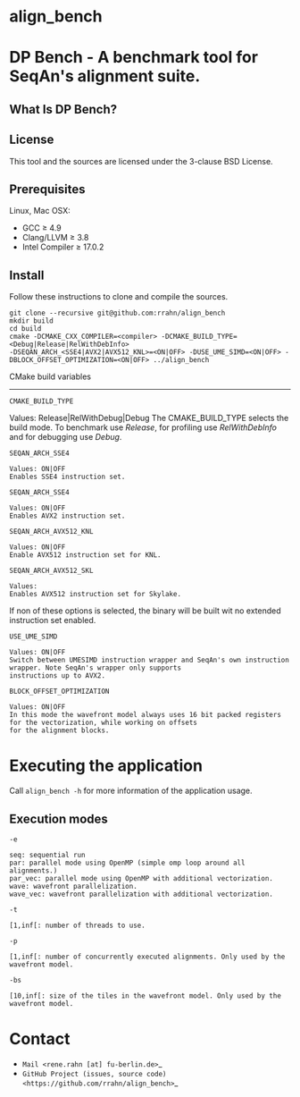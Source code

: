 # align_bench

DP Bench - A benchmark tool for SeqAn's alignment suite.
========================================================

What Is DP Bench?
-----------------


License
-------

This tool and the sources are licensed under the 3-clause BSD License.

Prerequisites
-------------

Linux, Mac OSX:
  * GCC ≥ 4.9
  * Clang/LLVM ≥ 3.8
  * Intel Compiler ≥ 17.0.2

Install
-------

Follow these instructions to clone and compile the sources.

```
git clone --recursive git@github.com:rrahn/align_bench
mkdir build
cd build
cmake -DCMAKE_CXX_COMPILER=<compiler> -DCMAKE_BUILD_TYPE=<Debug|Release|RelWithDebInfo>
-DSEQAN_ARCH_<SSE4|AVX2|AVX512_KNL>=<ON|OFF> -DUSE_UME_SIMD=<ON|OFF> -DBLOCK_OFFSET_OPTIMIZATION=<ON|OFF> ../align_bench
```

CMake build variables
_____________________

``CMAKE_BUILD_TYPE``

  Values: Release|RelWithDebug|Debug
  The CMAKE_BUILD_TYPE selects the build mode. To benchmark use _Release_, for profiling use _RelWithDebInfo_ and for debugging use _Debug_.

``SEQAN_ARCH_SSE4``

    Values: ON|OFF
    Enables SSE4 instruction set.

``SEQAN_ARCH_SSE4``

    Values: ON|OFF
    Enables AVX2 instruction set.

``SEQAN_ARCH_AVX512_KNL`` 

    Values: ON|OFF
    Enable AVX512 instruction set for KNL.

``SEQAN_ARCH_AVX512_SKL`` 
    
    Values: 
    Enables AVX512 instruction set for Skylake.

If non of these options is selected, the binary will be built wit no extended instruction set enabled.

``USE_UME_SIMD``
    
    Values: ON|OFF
    Switch between UMESIMD instruction wrapper and SeqAn's own instruction wrapper. Note SeqAn's wrapper only supports
    instructions up to AVX2.

``BLOCK_OFFSET_OPTIMIZATION``
    
    Values: ON|OFF
    In this mode the wavefront model always uses 16 bit packed registers for the vectorization, while working on offsets
    for the alignment blocks.

Executing the application
=========================

Call ```align_bench -h``` for more information of the application usage.

Execution modes 
---------------

``-e``
    
    seq: sequential run
    par: parallel mode using OpenMP (simple omp loop around all alignments.)
    par_vec: parallel mode using OpenMP with additional vectorization.
    wave: wavefront parallelization.
    wave_vec: wavefront parallelization with additional vectorization.

``-t``
    
    [1,inf[: number of threads to use.

``-p``
    
    [1,inf[: number of concurrently executed alignments. Only used by the wavefront model.

``-bs``
    
    [10,inf[: size of the tiles in the wavefront model. Only used by the wavefront model.

Contact
=======

* `Mail <rene.rahn [at] fu-berlin.de>`_
* `GitHub Project (issues, source code) <https://github.com/rrahn/align_bench>`_
